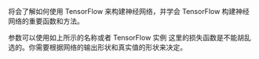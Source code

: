 将会了解如何使用 TensorFlow 来构建神经网络，并学会 TensorFlow 构建神经网络的重要函数和方法。

参数可以使用如上所示的名称或者 TensorFlow 实例
这里的损失函数是不能胡乱选的。你需要根据网络的输出形状和真实值的形状来决定。